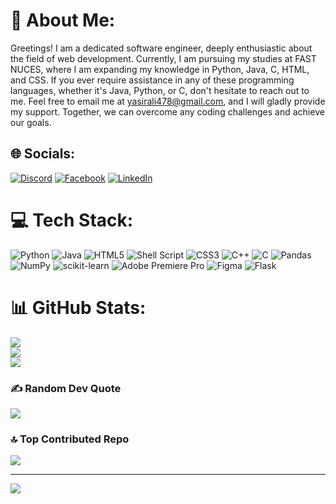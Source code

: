 # 💫 About Me:
Greetings! I am a dedicated software engineer, deeply enthusiastic about the field of web development. Currently, I am pursuing my studies at FAST NUCES, where I am expanding my knowledge in Python, Java, C, HTML, and CSS. If you ever require assistance in any of these programming languages, whether it's Java, Python, or C, don't hesitate to reach out to me. Feel free to email me at yasirali478@gmail.com, and I will gladly provide my support. Together, we can overcome any coding challenges and achieve our goals.

## 🌐 Socials:
[![Discord](https://img.shields.io/badge/Discord-%237289DA.svg?logo=discord&logoColor=white)](https://discord.gg/Methos#4998) [![Facebook](https://img.shields.io/badge/Facebook-%231877F2.svg?logo=Facebook&logoColor=white)](https://www.facebook.com/yasirali132) [![LinkedIn](https://img.shields.io/badge/LinkedIn-%230077B5.svg?logo=linkedin&logoColor=white)](https://www.linkedin.com/in/yasir--ali/) 

# 💻 Tech Stack:
![Python](https://img.shields.io/badge/python-3670A0?style=flat&logo=python&logoColor=ffdd54) ![Java](https://img.shields.io/badge/java-%23ED8B00.svg?style=flat&logo=java&logoColor=white) ![HTML5](https://img.shields.io/badge/html5-%23E34F26.svg?style=flat&logo=html5&logoColor=white) ![Shell Script](https://img.shields.io/badge/shell_script-%23121011.svg?style=flat&logo=gnu-bash&logoColor=white) ![CSS3](https://img.shields.io/badge/css3-%231572B6.svg?style=flat&logo=css3&logoColor=white) ![C++](https://img.shields.io/badge/c++-%2300599C.svg?style=flat&logo=c%2B%2B&logoColor=white) ![C](https://img.shields.io/badge/c-%2300599C.svg?style=flat&logo=c&logoColor=white) ![Pandas](https://img.shields.io/badge/pandas-%23150458.svg?style=flat&logo=pandas&logoColor=white) ![NumPy](https://img.shields.io/badge/numpy-%23013243.svg?style=flat&logo=numpy&logoColor=white) ![scikit-learn](https://img.shields.io/badge/scikit--learn-%23F7931E.svg?style=flat&logo=scikit-learn&logoColor=white) ![Adobe Premiere Pro](https://img.shields.io/badge/Adobe%20Premiere%20Pro-9999FF.svg?style=flat&logo=Adobe%20Premiere%20Pro&logoColor=white) 	![Figma](https://img.shields.io/badge/figma-%23F24E1E.svg?style=flat&logo=figma&logoColor=white) ![Flask](https://img.shields.io/badge/flask-%23000.svg?style=flat&logo=flask&logoColor=white)
# 📊 GitHub Stats:
![](https://github-readme-stats.vercel.app/api?username=Yasiraleee&theme=nightowl&hide_border=false&include_all_commits=true&count_private=true)<br/>
![](https://github-readme-streak-stats.herokuapp.com/?user=Yasiraleee&theme=nightowl&hide_border=false)<br/>
![](https://github-readme-stats.vercel.app/api/top-langs/?username=Yasiraleee&theme=nightowl&hide_border=false&include_all_commits=true&count_private=true&layout=compact)

### ✍️ Random Dev Quote
![](https://quotes-github-readme.vercel.app/api?type=horizontal&theme=radical)

### 🔝 Top Contributed Repo

![](https://github-contributor-stats.vercel.app/api?username=Yasiraleee&limit=5&theme=tokyonight&combine_all_yearly_contributions=true)

---
[![](https://visitcount.itsvg.in/api?id=Yasiraleee&icon=0&color=0)](https://visitcount.itsvg.in)

<!-- Proudly created with GPRM ( https://gprm.itsvg.in ) -->
